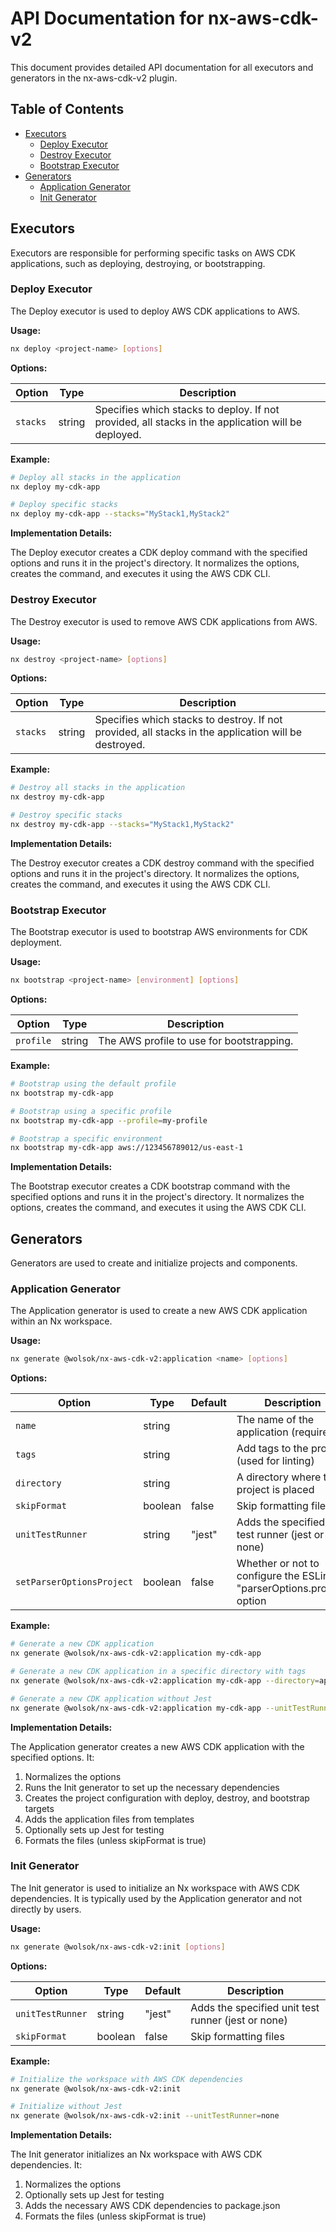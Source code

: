 # API Documentation for nx-aws-cdk-v2

This document provides detailed API documentation for all executors and generators in the nx-aws-cdk-v2 plugin.

## Table of Contents

- [Executors](#executors)
  - [Deploy Executor](#deploy-executor)
  - [Destroy Executor](#destroy-executor)
  - [Bootstrap Executor](#bootstrap-executor)
- [Generators](#generators)
  - [Application Generator](#application-generator)
  - [Init Generator](#init-generator)

## Executors

Executors are responsible for performing specific tasks on AWS CDK applications, such as deploying, destroying, or bootstrapping.

### Deploy Executor

The Deploy executor is used to deploy AWS CDK applications to AWS.

**Usage:**
```bash
nx deploy <project-name> [options]
```

**Options:**

| Option | Type | Description |
| ------ | ---- | ----------- |
| `stacks` | string | Specifies which stacks to deploy. If not provided, all stacks in the application will be deployed. |

**Example:**
```bash
# Deploy all stacks in the application
nx deploy my-cdk-app

# Deploy specific stacks
nx deploy my-cdk-app --stacks="MyStack1,MyStack2"
```

**Implementation Details:**

The Deploy executor creates a CDK deploy command with the specified options and runs it in the project's directory. It normalizes the options, creates the command, and executes it using the AWS CDK CLI.

### Destroy Executor

The Destroy executor is used to remove AWS CDK applications from AWS.

**Usage:**
```bash
nx destroy <project-name> [options]
```

**Options:**

| Option | Type | Description |
| ------ | ---- | ----------- |
| `stacks` | string | Specifies which stacks to destroy. If not provided, all stacks in the application will be destroyed. |

**Example:**
```bash
# Destroy all stacks in the application
nx destroy my-cdk-app

# Destroy specific stacks
nx destroy my-cdk-app --stacks="MyStack1,MyStack2"
```

**Implementation Details:**

The Destroy executor creates a CDK destroy command with the specified options and runs it in the project's directory. It normalizes the options, creates the command, and executes it using the AWS CDK CLI.

### Bootstrap Executor

The Bootstrap executor is used to bootstrap AWS environments for CDK deployment.

**Usage:**
```bash
nx bootstrap <project-name> [environment] [options]
```

**Options:**

| Option | Type | Description |
| ------ | ---- | ----------- |
| `profile` | string | The AWS profile to use for bootstrapping. |

**Example:**
```bash
# Bootstrap using the default profile
nx bootstrap my-cdk-app

# Bootstrap using a specific profile
nx bootstrap my-cdk-app --profile=my-profile

# Bootstrap a specific environment
nx bootstrap my-cdk-app aws://123456789012/us-east-1
```

**Implementation Details:**

The Bootstrap executor creates a CDK bootstrap command with the specified options and runs it in the project's directory. It normalizes the options, creates the command, and executes it using the AWS CDK CLI.

## Generators

Generators are used to create and initialize projects and components.

### Application Generator

The Application generator is used to create a new AWS CDK application within an Nx workspace.

**Usage:**
```bash
nx generate @wolsok/nx-aws-cdk-v2:application <name> [options]
```

**Options:**

| Option | Type | Default | Description |
| ------ | ---- | ------- | ----------- |
| `name` | string | | The name of the application (required) |
| `tags` | string | | Add tags to the project (used for linting) |
| `directory` | string | | A directory where the project is placed |
| `skipFormat` | boolean | false | Skip formatting files |
| `unitTestRunner` | string | "jest" | Adds the specified unit test runner (jest or none) |
| `setParserOptionsProject` | boolean | false | Whether or not to configure the ESLint "parserOptions.project" option |

**Example:**
```bash
# Generate a new CDK application
nx generate @wolsok/nx-aws-cdk-v2:application my-cdk-app

# Generate a new CDK application in a specific directory with tags
nx generate @wolsok/nx-aws-cdk-v2:application my-cdk-app --directory=apps/aws --tags=aws,cdk

# Generate a new CDK application without Jest
nx generate @wolsok/nx-aws-cdk-v2:application my-cdk-app --unitTestRunner=none
```

**Implementation Details:**

The Application generator creates a new AWS CDK application with the specified options. It:
1. Normalizes the options
2. Runs the Init generator to set up the necessary dependencies
3. Creates the project configuration with deploy, destroy, and bootstrap targets
4. Adds the application files from templates
5. Optionally sets up Jest for testing
6. Formats the files (unless skipFormat is true)

### Init Generator

The Init generator is used to initialize an Nx workspace with AWS CDK dependencies. It is typically used by the Application generator and not directly by users.

**Usage:**
```bash
nx generate @wolsok/nx-aws-cdk-v2:init [options]
```

**Options:**

| Option | Type | Default | Description |
| ------ | ---- | ------- | ----------- |
| `unitTestRunner` | string | "jest" | Adds the specified unit test runner (jest or none) |
| `skipFormat` | boolean | false | Skip formatting files |

**Example:**
```bash
# Initialize the workspace with AWS CDK dependencies
nx generate @wolsok/nx-aws-cdk-v2:init

# Initialize without Jest
nx generate @wolsok/nx-aws-cdk-v2:init --unitTestRunner=none
```

**Implementation Details:**

The Init generator initializes an Nx workspace with AWS CDK dependencies. It:
1. Normalizes the options
2. Optionally sets up Jest for testing
3. Adds the necessary AWS CDK dependencies to package.json
4. Formats the files (unless skipFormat is true)
